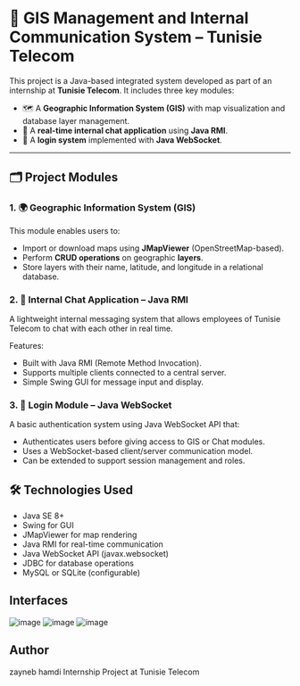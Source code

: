 # 📌 GIS Management and Internal Communication System – Tunisie Telecom

This project is a Java-based integrated system developed as part of an internship at **Tunisie Telecom**. It includes three key modules:

- 🗺️ A **Geographic Information System (GIS)** with map visualization and database layer management.
- 💬 A **real-time internal chat application** using **Java RMI**.
- 🔐 A **login system** implemented with **Java WebSocket**.

---

## 🗂️ Project Modules

### 1. 🌍 Geographic Information System (GIS)

This module enables users to:

- Import or download maps using **JMapViewer** (OpenStreetMap-based).
- Perform **CRUD operations** on geographic **layers**.
- Store layers with their name, latitude, and longitude in a relational database.

### 2. 💬 Internal Chat Application – Java RMI
A lightweight internal messaging system that allows employees of Tunisie Telecom to chat with each other in real time.  

Features:
- Built with Java RMI (Remote Method Invocation).
- Supports multiple clients connected to a central server.
- Simple Swing GUI for message input and display.

### 3. 🔐 Login Module – Java WebSocket
A basic authentication system using Java WebSocket API that:

- Authenticates users before giving access to GIS or Chat modules.
- Uses a WebSocket-based client/server communication model.
- Can be extended to support session management and roles.
## 🛠️ Technologies Used
- Java SE 8+
- Swing for GUI
- JMapViewer for map rendering
- Java RMI for real-time communication
- Java WebSocket API (javax.websocket)
- JDBC for database operations
- MySQL or SQLite (configurable)
## Interfaces
![image](https://github.com/user-attachments/assets/1bceb258-2da5-424b-9465-83dfb461f25c)
![image](https://github.com/user-attachments/assets/52cf254c-bd90-4f11-83de-c84bee2c67f1)
![image](https://github.com/user-attachments/assets/9832ae5c-5e8b-4ef6-835d-d1cd4174c55c)
## Author
zayneb hamdi
Internship Project at Tunisie Telecom

